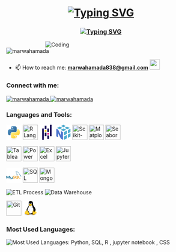 <p align="center">
<h1 align="center"><a href="https://git.io/typing-svg"><img src="https://readme-typing-svg.demolab.com?font=Fira+Code&weight=900&size=28&duration=800&pause=1000&color=926FF7&center=true&repeat=false&random=true&width=435&lines=Hi+%F0%9F%91%8B%2C+I'm+Marwa+Hamada" alt="Typing SVG" /></a></h1>
<h3 align="center"><a href="https://git.io/typing-svg"><img src="https://readme-typing-svg.demolab.com?font=Fira+Code&weight=900&size=23&pause=1000&color=926FF7&center=true&random=false&width=435&lines=Data+Science+and+Machine+Learning" alt="Typing SVG" /></a></h3>
</p>

<img align="right" alt="Coding" width="400" src="https://github.com/MarwanAhmed20/MarwanAhmed20/assets/47067493/d14795b1-772d-4b9c-a4da-dc411456ede8">

<p align="left"> 
  <img src="https://komarev.com/ghpvc/?username=marwahamada&label=Profile%20views&color=0e75b6&style=flat" alt="marwahamada" /> 
</p>

- 📫 How to reach me: **marwahamada838@gmail.com** 
  <a href="mailto:marwahamada838@gmail.com"> 
    <img src="https://www.vectorlogo.zone/logos/gmail/gmail-icon.svg" width="27" height="27"/> 
  </a>

<h3 align="left">Connect with me:</h3>
<p align="left">
  <a href="https://www.linkedin.com/in/marwahamada/" target="blank">
    <img align="center" src="https://raw.githubusercontent.com/rahuldkjain/github-profile-readme-generator/master/src/images/icons/Social/linked-in-alt.svg" alt="marwahamada" height="30" width="40" />
  </a>
  <a href="https://www.kaggle.com/marwahamada" target="blank">
    <img align="center" src="https://raw.githubusercontent.com/rahuldkjain/github-profile-readme-generator/master/src/images/icons/Social/kaggle.svg" alt="marwahamada" height="30" width="40" />
  </a>
</p>

<h3 align="left">Languages and Tools:</h3>

<p align="left">
  <!-- Programming & ML Libraries -->
  <a href="https://www.python.org" target="_blank"><img src="https://raw.githubusercontent.com/devicons/devicon/master/icons/python/python-original.svg" title="Python" width="40" height="40"/></a>
  <a href="https://www.r-project.org/" target="_blank"><img src="https://www.vectorlogo.zone/logos/r-project/r-project-icon.svg" title="R Language" width="40" height="40"/></a>
  <a href="https://pandas.pydata.org/" target="_blank"><img src="https://raw.githubusercontent.com/devicons/devicon/2ae2a900d2f041da66e950e4d48052658d850630/icons/pandas/pandas-original.svg" title="Pandas" width="40" height="40"/></a>
  <a href="https://numpy.org/" target="_blank"><img src="https://raw.githubusercontent.com/devicons/devicon/master/icons/numpy/numpy-original.svg" title="NumPy" width="40" height="40"/></a>
  <a href="https://scikit-learn.org/" target="_blank"><img src="https://upload.wikimedia.org/wikipedia/commons/0/05/Scikit_learn_logo_small.svg" title="Scikit-Learn" width="40" height="40"/></a>
  <a href="https://matplotlib.org/" target="_blank"><img src="https://upload.wikimedia.org/wikipedia/commons/8/84/Matplotlib_icon.svg" title="Matplotlib" width="40" height="40"/></a>
  <a href="https://seaborn.pydata.org/" target="_blank"><img src="https://seaborn.pydata.org/_static/logo-wide-lightbg.svg" title="Seaborn" width="40" height="40"/></a>

  <!-- Data Tools -->
  <a href="https://www.tableau.com/" target="_blank"><img src="https://www.vectorlogo.zone/logos/tableau/tableau-icon.svg" title="Tableau" width="40" height="40"/></a>
  <a href="https://powerbi.microsoft.com/" target="_blank"><img src="https://www.vectorlogo.zone/logos/microsoft_powerbi/microsoft_powerbi-icon.svg" title="Power BI" width="40" height="40"/></a>
  <a href="https://www.microsoft.com/en-us/microsoft-365/excel" target="_blank"><img src="https://upload.wikimedia.org/wikipedia/commons/7/73/Microsoft_Excel_2013-2019_logo.svg" title="Excel" width="40" height="40"/></a>
  <a href="https://jupyter.org/" target="_blank"><img src="https://upload.wikimedia.org/wikipedia/commons/3/38/Jupyter_logo.svg" title="Jupyter" width="40" height="40"/></a>

  <!-- Databases -->
  <a href="https://www.mysql.com/" target="_blank"><img src="https://raw.githubusercontent.com/devicons/devicon/master/icons/mysql/mysql-original-wordmark.svg" title="MySQL" width="40" height="40"/></a>
  <a href="https://www.microsoft.com/en-us/sql-server/" target="_blank"><img src="https://www.svgrepo.com/show/303229/microsoft-sql-server-logo.svg" title="SQL Server" width="40" height="40"/></a>
  <a href="https://www.mongodb.com/" target="_blank"><img src="https://www.vectorlogo.zone/logos/mongodb/mongodb-icon.svg" title="MongoDB" width="40" height="40"/></a>

  <!-- ETL & Data Warehousing (Custom Labels) -->
  <img src="https://img.shields.io/badge/ETL-Tool-blue?style=for-the-badge&logo=data&logoColor=white" title="ETL Process" height="28"/>
  <img src="https://img.shields.io/badge/Data%20Warehouse-Architecture-orange?style=for-the-badge&logo=databricks&logoColor=white" title="Data Warehouse" height="28"/>

  <!-- Version Control & OS -->
  <a href="https://git-scm.com/" target="_blank"><img src="https://www.vectorlogo.zone/logos/git-scm/git-scm-icon.svg" title="Git" width="40" height="40"/></a>
  <a href="https://www.linux.org/" target="_blank"><img src="https://raw.githubusercontent.com/devicons/devicon/master/icons/linux/linux-original.svg" title="Linux" width="40" height="40"/></a>
</p>

<!-- Most Used Languages Section (Customized) -->
<h3 align="left">Most Used Languages:</h3>
<p>
  <img align="left" src="https://github-readme-stats.vercel.app/api/top-langs/?username=marwahamada&langs_count=3&theme=dark&hide=html,css&layout=compact&custom_title=Most%20Used%20Languages%3A%20Python%2C%20SQL%2C%20R&card_width=350&title_color=926FF7&text_color=ffffff&bg_color=000000" alt="Most Used Languages: Python, SQL, R , jupyter notebook , CSS" />
</p>
